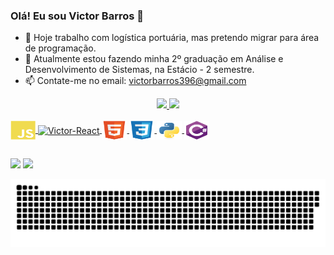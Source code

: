 ### Olá! Eu sou Victor Barros 👋

- 🔭 Hoje trabalho com logística portuária, mas pretendo migrar para área de programação.
- 🌱 Atualmente estou fazendo minha 2º graduação em Análise e Desenvolvimento de Sistemas, na Estácio - 2 semestre.
- 📫 Contate-me no email: victorbarros396@gmail.com

<div align="center">
  <a href="https://github.com/Victor-Barross">
  <img height="180em" src="https://github-readme-stats.vercel.app/api?username=Victor-Barross&show_icons=true&theme=highcontrast&include_all_commits=true&count_private=true"/>
  <img height="180em" src="https://github-readme-stats.vercel.app/api/top-langs/?username=Victor-Barross&layout=compact&langs_count=7&theme=highcontrast"/>
</div>
  
  <div style="display: inline_block"><br>
  <img align="center" alt="Victor-Js" height="30" width="40" src="https://raw.githubusercontent.com/devicons/devicon/master/icons/javascript/javascript-plain.svg">
  <img align="center" alt="Victor-React" height="30" width="40" src="https://cdn.jsdelivr.net/gh/devicons/devicon/icons/dot-net/dot-net-original.svg">
  <img align="center" alt="Victor-HTML" height="30" width="40" src="https://raw.githubusercontent.com/devicons/devicon/master/icons/html5/html5-original.svg">
  <img align="center" alt="Victor-CSS" height="30" width="40" src="https://raw.githubusercontent.com/devicons/devicon/master/icons/css3/css3-original.svg">
  <img align="center" alt="Victor-Python" height="30" width="40" src="https://raw.githubusercontent.com/devicons/devicon/master/icons/python/python-original.svg">
  <img align="center" alt="Victor-Csharp" height="30" width="40" src="https://raw.githubusercontent.com/devicons/devicon/master/icons/csharp/csharp-original.svg">
</div>
  
  ##
  
<div>
  <a href="br.linkedin.com/in/victor-barros-608397217" target="_blank"><img src="https://img.shields.io/badge/LinkedIn-0077B5?style=for-the-badge&logo=linkedin&logoColor=white" target="_blank"></a>
  <a href = "mailto:victorbarros396@gmail.com"><img src="https://img.shields.io/badge/-Gmail-%23333?style=for-the-badge&logo=gmail&logoColor=white" target="_blank"></a>
  
  ![Snake animation](https://github.com/Victor-Barross/Victor-Barross/blob/output/github-contribution-grid-snake.svg)
  
  
</div>

